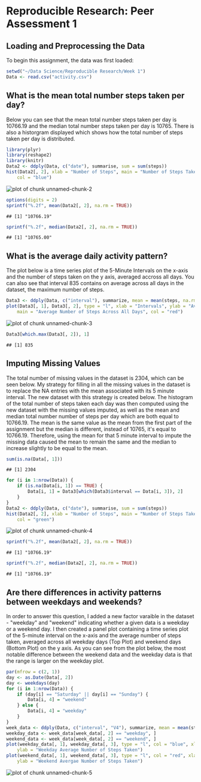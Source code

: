Reproducible Research: Peer Assessment 1
========================================================

## Loading and Preprocessing the Data

To begin this assignment, the data was first loaded:


```r
setwd("~/Data Science/Reproducible Research/Week 1")
Data <- read.csv("activity.csv")
```


## What is the mean total number steps taken per day?

Below you can see that the mean total number steps taken per day is 10766.19 and the median total number steps taken per day is 10765. There is also a historgram displayed which shows how the total number of steps taken per day is distributed.


```r
library(plyr)
library(reshape2)
library(knitr)
Data2 <- ddply(Data, c("date"), summarise, sum = sum(steps))
hist(Data2[, 2], xlab = "Number of Steps", main = "Number of Steps Taken Daily", 
    col = "blue")
```

![plot of chunk unnamed-chunk-2](figure/unnamed-chunk-2.png) 

```r
options(digits = 2)
sprintf("%.2f", mean(Data2[, 2], na.rm = TRUE))
```

```
## [1] "10766.19"
```

```r
sprintf("%.2f", median(Data2[, 2], na.rm = TRUE))
```

```
## [1] "10765.00"
```


## What is the average daily activity pattern?

The plot below is a time series plot of the 5-Minute Intervals on the x-axis and the number of steps taken on the y axis, averaged accross all days. You can also see that interval 835 contains on average across all days in the dataset, the maximum number of steps.


```r
Data3 <- ddply(Data, c("interval"), summarize, mean = mean(steps, na.rm = TRUE))
plot(Data3[, 1], Data3[, 2], type = "l", xlab = "Intervals", ylab = "Average Number of Steps Taken", 
    main = "Average Number of Steps Across All Days", col = "red")
```

![plot of chunk unnamed-chunk-3](figure/unnamed-chunk-3.png) 

```r
Data3[which.max(Data3[, 2]), 1]
```

```
## [1] 835
```


## Imputing Missing Values

The total number of missing values in the dataset is 2304, which can be seen below. My strategy for filling in all the missing values in the dataset is to replace the NA entries with the mean associated with its 5 minute interval. The new dataset with this strategy is created below. The histogram of the total number of steps taken each day was then computed using the new dataset with the missing values imputed, as well as the mean and median total number number of steps per day which are both equal to 10766.19. The mean is the same value as the mean from the first part of the assignment but the median is different, instead of 10765, it's equal to 10766.19. Therefore, using the mean for that 5 minute interval to impute the missing data caused the mean to remain the same and the median to increase slightly to be equal to the mean.


```r
sum(is.na(Data[, 1]))
```

```
## [1] 2304
```

```r
for (i in 1:nrow(Data)) {
    if (is.na(Data[i, 1]) == TRUE) {
        Data[i, 1] = Data3[which(Data3$interval == Data[i, 3]), 2]
    }
}
Data2 <- ddply(Data, c("date"), summarise, sum = sum(steps))
hist(Data2[, 2], xlab = "Number of Steps", main = "Number of Steps Taken Daily", 
    col = "green")
```

![plot of chunk unnamed-chunk-4](figure/unnamed-chunk-4.png) 

```r
sprintf("%.2f", mean(Data2[, 2], na.rm = TRUE))
```

```
## [1] "10766.19"
```

```r
sprintf("%.2f", median(Data2[, 2], na.rm = TRUE))
```

```
## [1] "10766.19"
```


## Are there differences in activity patterns between weekdays and weekends?

In order to answer this question, I added a new factor varaible in the dataset - "weekday" and "weekend" indicating whether a given data is a weekday or a weekend day. I then created a panel plot containing a time series plot of the 5-minute interval on the x-axis and the average number of steps taken, averaged across all weekday days (Top Plot) and weekend days (Bottom Plot) on the y axis. As you can see from the plot below, the most notable difference between the weekend data and the weekday data is that the range is larger on the weekday plot.


```r
par(mfrow = c(2, 1))
day <- as.Date(Data[, 2])
day <- weekdays(day)
for (i in 1:nrow(Data)) {
    if (day[i] == "Saturday" || day[i] == "Sunday") {
        Data[i, 4] = "weekend"
    } else {
        Data[i, 4] = "weekday"
    }
}
week_data <- ddply(Data, c("interval", "V4"), summarize, mean = mean(steps))
weekday_data <- week_data[week_data[, 2] == "weekday", ]
weekend_data <- week_data[week_data[, 2] == "weekend", ]
plot(weekday_data[, 1], weekday_data[, 3], type = "l", col = "blue", xlab = "Intervals", 
    ylab = "Weekday Average Number of Steps Taken")
plot(weekend_data[, 1], weekend_data[, 3], type = "l", col = "red", xlab = "Intervals", 
    ylab = "Weekend Avergae Number of Steps Taken")
```

![plot of chunk unnamed-chunk-5](figure/unnamed-chunk-5.png) 

